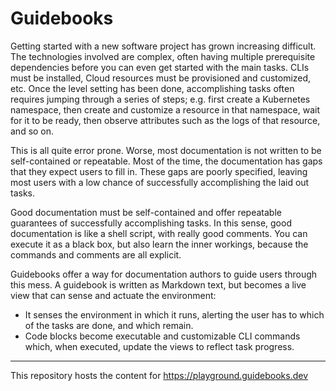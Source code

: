 # Guidebooks

Getting started with a new software project has grown increasing
difficult. The technologies involved are complex, often having
multiple prerequisite dependencies before you can even get started
with the main tasks. CLIs must be installed, Cloud resources must be
provisioned and customized, etc. Once the level setting has been done,
accomplishing tasks often requires jumping through a series of steps;
e.g. first create a Kubernetes namespace, then create and customize a
resource in that namespace, wait for it to be ready, then observe
attributes such as the logs of that resource, and so on.


This is all quite error prone. Worse, most documentation is not
written to be self-contained or repeatable. Most of the time, the
documentation has gaps that they expect users to fill in. These gaps
are poorly specified, leaving most users with a low chance of
successfully accomplishing the laid out tasks.

Good documentation must be self-contained and offer repeatable
guarantees of successfully accomplishing tasks. In this sense, good
documentation is like a shell script, with really good comments. You
can execute it as a black box, but also learn the inner workings,
because the commands and comments are all explicit.

Guidebooks offer a way for documentation authors to guide users
through this mess. A guidebook is written as Markdown text, but
becomes a live view that can sense and actuate the environment:

  - It senses the environment in which it runs, alerting the user has
    to which of the tasks are done, and which remain.
  - Code blocks become executable and customizable CLI commands which,
    when executed, update the views to reflect task progress.

---

This repository hosts the content for https://playground.guidebooks.dev

